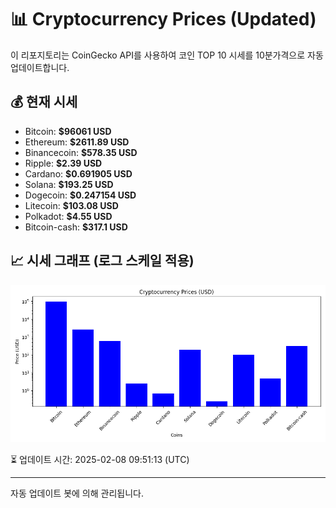
# 📊 Cryptocurrency Prices (Updated)

이 리포지토리는 CoinGecko API를 사용하여 코인 TOP 10 시세를 10분가격으로 자동 업데이트합니다.

## 💰 현재 시세
- Bitcoin: **$96061 USD**
- Ethereum: **$2611.89 USD**
- Binancecoin: **$578.35 USD**
- Ripple: **$2.39 USD**
- Cardano: **$0.691905 USD**
- Solana: **$193.25 USD**
- Dogecoin: **$0.247154 USD**
- Litecoin: **$103.08 USD**
- Polkadot: **$4.55 USD**
- Bitcoin-cash: **$317.1 USD**

## 📈 시세 그래프 (로그 스케일 적용)
![Crypto Prices](crypto_prices.png)

⏳ 업데이트 시간: 2025-02-08 09:51:13 (UTC)

---
자동 업데이트 봇에 의해 관리됩니다.
